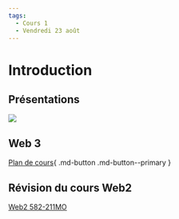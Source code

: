 ```yaml
---
tags:
  - Cours 1
  - Vendredi 23 août
---
```


# Introduction

## Présentations

![](./assets/presentations.png)

## Web 3

[Plan de cours](./assets/plan_de_cours.pdf){ .md-button .md-button--primary }

## Révision du cours Web2

[Web2 582-211MO](https://tim-montmorency.com/timdoc/582-211MO)
